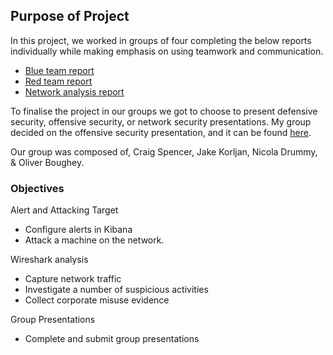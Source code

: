 ## Purpose of Project
In this project, we worked in groups of four completing the below reports individually while making emphasis on using teamwork and communication. 
- [Blue team report](https://github.com/JKorljan/Cyber-Security-Bootcamp-2021/tree/main/Project3-Offensive_Security_Presentation/Reports/Blue%20Team.docx)
- [Red team report](https://github.com/JKorljan/Cyber-Security-Bootcamp-2021/tree/main/Project3-Offensive_Security_Presentation/Reports/Red%20Team.docx)
- [Network analysis report](https://github.com/JKorljan/Cyber-Security-Bootcamp-2021/tree/main/Project3-Offensive_Security_Presentation/Reports/Network%20Analysis.docx)

To finalise the project in our groups we got to choose to present defensive security, offensive security, or network security presentations. My group decided on the offensive security presentation, and it can be found [here](https://github.com/JKorljan/Cyber-Security-Bootcamp-2021/tree/main/Project3-Offensive_Security_Presentation).

Our group was composed of, Craig Spencer, Jake Korljan, Nicola Drummy, & Oliver Boughey.

### Objectives

Alert and Attacking Target

- Configure alerts in Kibana
- Attack a machine on the network.

Wireshark analysis

- Capture network traffic
- Investigate a number of suspicious activities
- Collect corporate misuse evidence

Group Presentations

- Complete and submit group presentations
